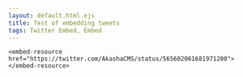 ```yaml
---
layout: default.html.ejs
title: Test of embedding tweets
tags: Twitter Embed, Embed
---
```


```
<embed-resource href="https://twitter.com/AkashaCMS/status/565602061681971200"></embed-resource>
```

<embed-resource href="https://twitter.com/AkashaCMS/status/565602061681971200"></embed-resource>
